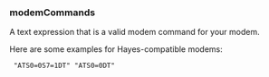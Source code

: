 ### modemCommands

A text expression that is a valid modem command for your modem. 

Here are some examples for Hayes-compatible modems:

<code><pre>
"ATS0=0S7=1DT"
"ATS0=0DT"
</pre></code>

